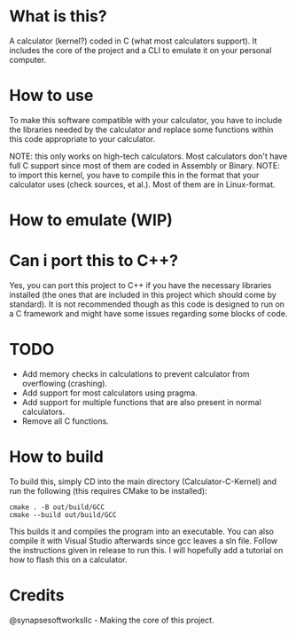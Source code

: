 # What is this?

A calculator (kernel?) coded in C (what most calculators support). It includes the core of the project and a CLI to emulate it on your personal computer.

# How to use

To make this software compatible with your calculator, you have to include the libraries needed by the calculator and replace some functions within this code appropriate to your calculator.

NOTE: this only works on high-tech calculators. Most calculators don't have full C support since most of them are coded in Assembly or Binary.
NOTE: to import this kernel, you have to compile this in the format that your calculator uses (check sources, et al.). Most of them are in Linux-format.

# How to emulate (WIP)

# Can i port this to C++?

Yes, you can port this project to C++ if you have the necessary libraries installed (the ones that are included in this project which should come by standard).
It is not recommended though as this code is designed to run on a C framework and might have some issues regarding some blocks of code.

# TODO

- Add memory checks in calculations to prevent calculator from overflowing (crashing).
- Add support for most calculators using pragma.
- Add support for multiple functions that are also present in normal calculators.
- Remove all C functions.

# How to build
To build this, simply CD into the main directory (Calculator-C-Kernel) and run the following (this requires CMake to be installed):
```
cmake . -B out/build/GCC
cmake --build out/build/GCC
```
This builds it and compiles the program into an executable. You can also compile it with Visual Studio afterwards since gcc leaves a sln file.
Follow the instructions given in release to run this.
I will hopefully add a tutorial on how to flash this on a calculator.

# Credits

@synapsesoftworksllc - Making the core of this project.
